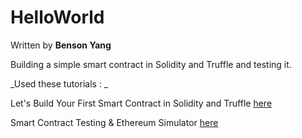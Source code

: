 # HelloWorld

Written by **Benson Yang**

Building a simple smart contract in Solidity and Truffle and testing it.

_Used these tutorials : _

Let's Build Your First Smart Contract in Solidity and Truffle [here](https://medium.com/etherereum-salon/hello-ethereum-solan-contract-4643118a6119)

Smart Contract Testing & Ethereum Simulator [here](https://medium.com/etherereum-salon/eth-testing-472c2f73b4c3)
